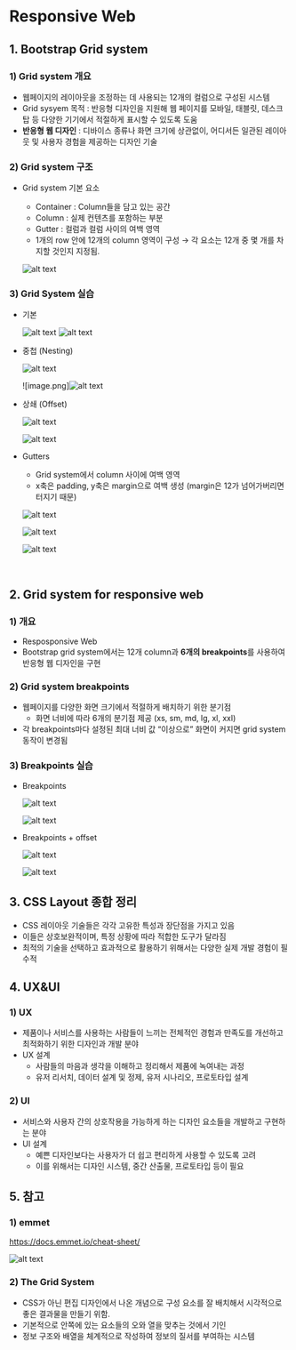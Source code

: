 # Responsive Web

## 1. Bootstrap Grid system

### 1) Grid system 개요

- 웹페이지의 레이아웃을 조정하는 데 사용되는 12개의 컬럼으로 구성된 시스템
- Grid sysyem 목적
: 반응형 디자인을 지원해 웹 페이지를 모바일, 태블릿, 데스크탑 등 다양한 기기에서 적절하게 표시할 수 있도록 도움
- **반응형 웹 디자인** : 디바이스 종류나 화면 크기에 상관없이, 어디서든 일관된 레이아웃 및 사용자 경험을 제공하는 디자인 기술

### 2) Grid system 구조

- Grid system 기본 요소
    - Container : Column들을 담고 있는 공간
    - Column : 실제 컨텐츠를 포함하는 부분
    - Gutter : 컬럼과 컬럼 사이의 여백 영역
    - 1개의 row 안에 12개의 column 영역이 구성
    → 각 요소는 12개 중 몇 개를 차지할 것인지 지정됨.

    ![alt text](image-19.png)

### 3) Grid System 실습

- 기본

    ![alt text](image-20.png)
    ![alt text](image-21.png)

- 중첩 (Nesting)

    ![alt text](image-22.png)

    ![image.png]![alt text](image-23.png)

- 상쇄 (Offset)

    ![alt text](image-24.png)

    ![alt text](image-25.png)

- Gutters
    - Grid system에서 column 사이에 여백 영역
    - x축은 padding, y축은 margin으로 여백 생성 (margin은 12가 넘어가버리면 터지기 때문)
    
    ![alt text](image-26.png)
    
    ![alt text](image-27.png)
        
    ![alt text](image-28.png)
    
<br>

## 2. Grid system for responsive web

### 1) 개요

- Resposponsive Web
- Bootstrap grid system에서는 12개 column과 **6개의 breakpoints**를 사용하여 반응형 웹 디자인을 구현

### 2) Grid system breakpoints

- 웹페이지를 다양한 화면 크기에서 적절하게 배치하기 위한 분기점
    - 화면 너비에 따라 6개의 분기점 제공 (xs, sm, md, lg, xl, xxl)
- 각 breakpoints마다 설정된 최대 너비 값 “이상으로” 화면이 커지면 grid system 동작이 변경됨

### 3) Breakpoints 실습

- Breakpoints
    
    ![alt text](image-29.png)
    
    ![alt text](image-30.png)
    
- Breakpoints + offset
    
    ![alt text](image-31.png)
    
    ![alt text](image-32.png)
    

## 3. CSS Layout 종합 정리

- CSS 레이아웃 기술들은 각각 고유한 특성과 장단점을 가지고 있음
- 이들은 상호보완적이며, 특정 상황에 따라 적합한 도구가 달라짐
- 최적의 기술을 선택하고 효과적으로 활용하기 위해서는 다양한 실제 개발 경험이 필수적

## 4. UX&UI

### 1) UX

- 제품이나 서비스를 사용하는 사람들이 느끼는 전체적인 경험과 만족도를 개선하고 최적화하기 위한 디자인과 개발 분야
- UX 설계
    - 사람들의 마음과 생각을 이해하고 정리해서 제품에 녹여내는 과정
    - 유저 리서치, 데이터 설계 및 정제, 유저 시나리오, 프로토타입 설계

### 2) UI

- 서비스와 사용자 간의 상호작용을 가능하게 하는 디자인 요소들을 개발하고 구현하는 분야
- UI 설계
    - 예쁜 디자인보다는 사용자가 더 쉽고 편리하게 사용할 수 있도록 고려
    - 이를 위해서는 디자인 시스템, 중간 산출물, 프로토타입 등이 필요

## 5. 참고

### 1) emmet

https://docs.emmet.io/cheat-sheet/

![alt text](image-33.png)

### 2) The Grid System

- CSS가 아닌 편집 디자인에서 나온 개념으로 구성 요소를 잘 배치해서 시각적으로 좋은 결과물을 만들기 위함.
- 기본적으로 안쪽에 있는 요소들의 오와 열을 맞추는 것에서 기인
- 정보 구조와 배열을 체계적으로 작성하여 정보의 질서를 부여하는 시스템